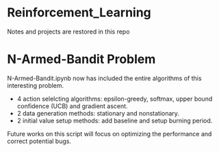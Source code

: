 # Reinforcement_Learning
Notes and projects are restored in this repo

# N-Armed-Bandit Problem
N-Armed-Bandit.ipynb now has included the entire algorithms of this interesting problem.
- 4 action selelcting algorithms: epsilon-greedy, softmax, upper bound confidence (UCB) and gradient ascent.
- 2 data generation methods: stationary and nonstationary.
- 2 initial value setup methods: add baseline and setup burning period.

Future works on this script will focus on optimizing the performance and correct potential bugs.
